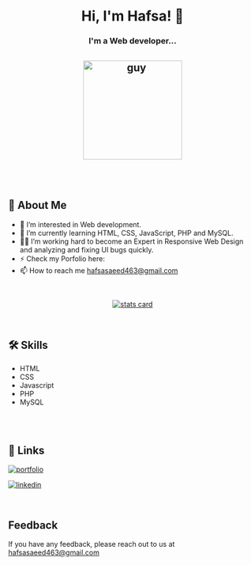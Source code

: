 <h1 align="center">Hi, I'm Hafsa! 👋 </h1>
<h3 align="center">I'm a Web developer...</h3>
<h2 align ="center"><img align="center" height="200px" alt="guy"  src="https://d1jnx9ba8s6j9r.cloudfront.net/blog/wp-content/uploads/2019/10/website-528x204.png" /> </h2><br><br>
<!-- ![Logo](https://i.gifer.com/DXKg.gif) -->
<!-- # Hi, I'm Hafsa! 👋 -->


## 🚀 About Me
- 👀 I’m interested in Web development.
- 🌱 I’m currently learning HTML, CSS, JavaScript, PHP and MySQL.
- 👩‍💻 I’m working hard to become an Expert in Responsive Web Design and analyzing and fixing UI bugs quickly.
- ⚡️ Check my Porfolio here: 
- 📫 How to reach me hafsasaeed463@gmail.com

<br>

<!-- ![Hafsa76 GitHub stats](https://github-readme-stats.vercel.app/api?username=Hafsa76&show_icons=true&theme=radical) -->
<p align="center">
<a align= "center" href="https://github.com/Hafsa76">
  <img alt= "stats card" src="https://github-readme-stats.vercel.app/api?username=Hafsa76&show_icons=true&theme=radical" />
</a>
</p>
<br>

## 🛠 Skills
- HTML
- CSS
- Javascript
- PHP
- MySQL
<!--  HTML, CSS, Javascript, PHP and MySQL. -->


<br><br>
## 🔗 Links
[![portfolio](https://img.shields.io/badge/my_portfolio-000?style=for-the-badge&logo=ko-fi&logoColor=white)](https://katherineoelsner.com/)

[![linkedin](https://img.shields.io/badge/linkedin-0A66C2?style=for-the-badge&logo=linkedin&logoColor=white)](https://www.linkedin.com/)


<!---
Hafsa76/Hafsa76 is a ✨ special ✨ repository because its `README.md` (this file) appears on your GitHub profile.
You can click the Preview link to take a look at your changes.
--->
<!-- [![Hafsa76 GitHub stats](https://github-readme-stats.vercel.app/api?username=Hafsa76)](https://github.com/Hafsa76/github-readme-stats)
![Anurag's GitHub stats](https://github-readme-stats.vercel.app/api?username=anuraghazra&hide=contribs,prs)
![Anurag's GitHub stats](https://github-readme-stats.vercel.app/api?username=anuraghazra&count_private=true)
![Anurag's GitHub stats](https://github-readme-stats.vercel.app/api?username=anuraghazra&show_icons=true) -->

<br>

## Feedback

If you have any feedback, please reach out to us at hafsasaeed463@gmail.com


<!--  <h1>The progress element</h1>
![language](https://user-images.githubusercontent.com/110823270/190657983-eaa29ce0-7017-4841-84af-1a0ddf0cf694.png)
 -->






<!-- &bg_color=DEG,COLOR1,COLOR2,COLOR3...COLOR10 -->
<!-- [![Readme Card](https://github-readme-stats.vercel.app/api/pin/?username=Hafsa76&repo=Hafsa76)](https://github.com/Hafsa76/Hafsa76) -->
<!-- [![Top Langs](https://github-readme-stats.vercel.app/api/top-langs/?username=anuraghazra)](https://github.com/anuraghazra/github-readme-stats) -->
<!-- [![Top Langs](https://github-readme-stats.vercel.app/api/top-langs/?username=Hafsa76&layout=compact)](https://github.com/Hafsa76/Hafsa76) -->
<!-- [![Top Langs](https://github-readme-stats.vercel.app/api/top-langs/?username=anuraghazra&layout=compact)](https://github.com/anuraghazra/github-readme-stats) -->
<!-- [![Top Langs](https://github-readme-stats.vercel.app/api/top-langs/?username=anuraghazra&langs_count=5)](https://github.com/anuraghazra/github-readme-stats) -->
<!-- <a href="https://github.com/anuraghazra/github-readme-stats">
  <img align="center" src="https://github-readme-stats.vercel.app/api/pin/?username=anuraghazra&repo=github-readme-stats" />
</a>
<a href="https://github.com/anuraghazra/convoychat">
  <img align="center" src="https://github-readme-stats.vercel.app/api/pin/?username=anuraghazra&repo=convoychat" />
</a>
 -->

